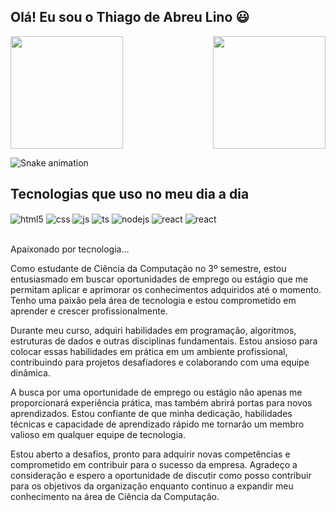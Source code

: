 ## Olá! Eu sou o Thiago de Abreu Lino :smiley:

<div>
  
  <img  height="180em" src="https://github-readme-stats.vercel.app/api?username=talino&show_icons=true&theme=great-gatsby&include_all_commits=true&count_private=true"/>
  <img align="right" height="180em" src="https://github-readme-stats.vercel.app/api/top-langs/?username=talino&layout=compact&langs_count=16&theme=great-gatsby"/>
</div>

![Snake animation](https://github.com/LuigiGF/LuigiGF/blob/output/github-contribution-grid-snake.svg)

## Tecnologias que uso no meu dia a dia <br>

<div style="display: inline_block">
  <img align="center" alt="html5" src="https://img.shields.io/badge/HTML5-E34F26?style=for-the-badge&logo=html5&logoColor=white" />
  <img align="center" alt="css" src="https://img.shields.io/badge/CSS3-1572B6?style=for-the-badge&logo=css3&logoColor=white" />
  <img align="center" alt="js" src="https://img.shields.io/badge/JavaScript-F7DF1E?style=for-the-badge&logo=javascript&logoColor=black" />
  <img align="center" alt="ts" src="https://img.shields.io/badge/TypeScript-007ACC?style=for-the-badge&logo=typescript&logoColor=white" />
  <img align="center" alt="nodejs" src="https://img.shields.io/badge/Node.js-43853D?style=for-the-badge&logo=node.js&logoColor=white" />
  <img align="center" alt="react" src="https://img.shields.io/badge/Python-14354C?style=for-the-badge&logo=python&logoColor=white" />
  <img align="center" alt="react" src="https://img.shields.io/badge/LinkedIn-0077B5?style=for-the-badge&logo=linkedin&logoColor=white" <a href="www.linkedin.com/in/thiago-abreu-lino-58762325a/"target="_blank" />
  
</div><br/>

Apaixonado por tecnologia...

   Como estudante de Ciência da Computação no 3º semestre, estou entusiasmado em buscar oportunidades de emprego ou estágio que me permitam aplicar e aprimorar os conhecimentos adquiridos até o momento. Tenho uma paixão pela área de tecnologia e estou comprometido em aprender e crescer profissionalmente.

   Durante meu curso, adquiri habilidades em programação, algoritmos, estruturas de dados e outras disciplinas fundamentais. Estou ansioso para colocar essas habilidades em prática em um ambiente profissional, contribuindo para projetos desafiadores e colaborando com uma equipe dinâmica.

   A busca por uma oportunidade de emprego ou estágio não apenas me proporcionará experiência prática, mas também abrirá portas para novos aprendizados. Estou confiante de que minha dedicação, habilidades técnicas e capacidade de aprendizado rápido me tornarão um membro valioso em qualquer equipe de tecnologia.

   Estou aberto a desafios, pronto para adquirir novas competências e comprometido em contribuir para o sucesso da empresa. Agradeço a consideração e espero a oportunidade de discutir como posso contribuir para os objetivos da organização enquanto continuo a expandir meu conhecimento na área de Ciência da Computação.

<br>

 <img align="center" alt="" src="https://devtechlibelula.com/wp-content/uploads/2023/06/meninoprogramando.jpg"/>


